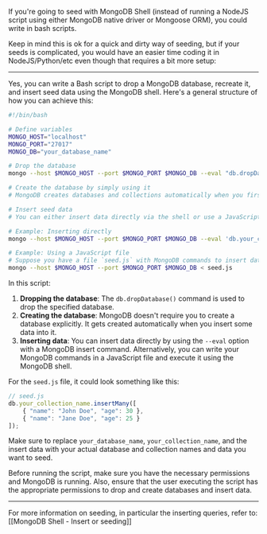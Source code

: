
If you're going to seed with MongoDB Shell (instead of running a NodeJS script using either MongoDB native driver or Mongoose ORM), you could write in bash scripts.

Keep in mind this is ok for a quick and dirty way of seeding, but if your seeds is complicated, you would have an easier time coding it in NodeJS/Python/etc even though that requires a bit more setup:

---


Yes, you can write a Bash script to drop a MongoDB database, recreate it, and insert seed data using the MongoDB shell. Here's a general structure of how you can achieve this:

```bash
#!/bin/bash

# Define variables
MONGO_HOST="localhost"
MONGO_PORT="27017"
MONGO_DB="your_database_name"

# Drop the database
mongo --host $MONGO_HOST --port $MONGO_PORT $MONGO_DB --eval "db.dropDatabase()"

# Create the database by simply using it
# MongoDB creates databases and collections automatically when you first store data in them.

# Insert seed data
# You can either insert data directly via the shell or use a JavaScript file.

# Example: Inserting directly
mongo --host $MONGO_HOST --port $MONGO_PORT $MONGO_DB --eval 'db.your_collection_name.insert({"key": "value"})'

# Example: Using a JavaScript file
# Suppose you have a file `seed.js` with MongoDB commands to insert data
mongo --host $MONGO_HOST --port $MONGO_PORT $MONGO_DB < seed.js
```

In this script:

1. **Dropping the database**: The `db.dropDatabase()` command is used to drop the specified database.
2. **Creating the database**: MongoDB doesn't require you to create a database explicitly. It gets created automatically when you insert some data into it.
3. **Inserting data**: You can insert data directly by using the `--eval` option with a MongoDB insert command. Alternatively, you can write your MongoDB commands in a JavaScript file and execute it using the MongoDB shell.

For the `seed.js` file, it could look something like this:

```javascript
// seed.js
db.your_collection_name.insertMany([
    { "name": "John Doe", "age": 30 },
    { "name": "Jane Doe", "age": 25 }
]);
```

Make sure to replace `your_database_name`, `your_collection_name`, and the insert data with your actual database and collection names and data you want to seed.

Before running the script, make sure you have the necessary permissions and MongoDB is running. Also, ensure that the user executing the script has the appropriate permissions to drop and create databases and insert data.

---

For more information on seeding, in particular the inserting queries, refer to: [[MongoDB Shell - Insert or seeding]]